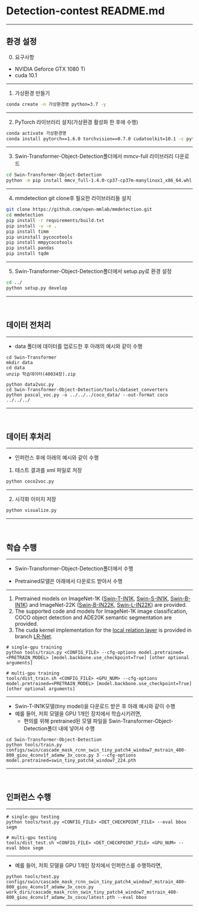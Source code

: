 # Detection-contest README.md
-----

## 환경 설정  
 0. 요구사항
  - NVIDIA Geforce GTX 1080 Ti
  - cuda 10.1
 ----- 
  
 1. 가상환경 만들기
 ```bash
 conda create -n 가상환경명 python=3.7 -y
 ```
 -----

 2. PyTorch 라이브러리 설치(가상환경 활성화 한 후에 수행)
 ```bash
 conda activate 가상환경명
 conda install pytorch==1.6.0 torchvision==0.7.0 cudatoolkit=10.1 -c pytorch -y
 ```
 -----

 3. Swin-Transformer-Object-Detection폴더에서 mmcv-full 라이브러리 다운로드
 ```bash
 cd Swin-Transformer-Object-Detection
 python -m pip install mmcv_full-1.4.0-cp37-cp37m-manylinux1_x86_64.whl
 ```
 -----
  
 4. mmdetection git clone후 필요한 라이브러리들 설치
 ```bash
 git clone https://github.com/open-mmlab/mmdetection.git
 cd mmdetection
 pip install -r requirements/build.txt
 pip install -v -e .
 pip install timm
 pip uninstall pycocotools
 pip install mmpycocotools
 pip install pandas
 pip install tqdm
 ```
 -----
  
 5. Swin-Transformer-Object-Detection폴더에서 setup.py로 환경 설정
 ```bash
 cd ../
 python setup.py develop
 ```
 -----
</br>

## 데이터 전처리  
-----

- data 폴더에 데이터를 업로드한 후 아래의 예시와 같이 수행
```
cd Swin-Transformer
mkdir data
cd data
unzip 학습데이터(40034장).zip

python data2voc.py
cd Swin-Transformer-Object-Detection/tools/dataset_converters
python pascal_voc.py -o ../../../coco_data/ --out-format coco ../../../
 ```
-----
</br>

## 데이터 후처리
-----

- 인퍼런스 후에 아래의 예시와 같이 수행

1. 테스트 결과를 xml 파일로 저장
```bash
python coco2voc.py
 ```
-----

2. 시각화 이미지 저장
```bash
python visualize.py
```
-----

</br>

## 학습 수행  
-----

- Swin-Transformer-Object-Detection폴더에서 수행 

- Pretrained모델은 아래에서 다운로드 받아서 수행
-----

1. Pretrained models on ImageNet-1K ([Swin-T-IN1K](https://github.com/SwinTransformer/storage/releases/download/v1.0.0/swin_tiny_patch4_window7_224.pth), [Swin-S-IN1K](https://github.com/SwinTransformer/storage/releases/download/v1.0.0/swin_small_patch4_window7_224.pth), [Swin-B-IN1K](https://github.com/SwinTransformer/storage/releases/download/v1.0.0/swin_base_patch4_window7_224.pth)) and ImageNet-22K ([Swin-B-IN22K](https://github.com/SwinTransformer/storage/releases/download/v1.0.0/swin_base_patch4_window7_224_22k.pth), [Swin-L-IN22K](https://github.com/SwinTransformer/storage/releases/download/v1.0.0/swin_large_patch4_window7_224_22k.pth)) are provided.
2. The supported code and models for ImageNet-1K image classification, COCO object detection and ADE20K semantic segmentation are provided.
3. The cuda kernel implementation for the [local relation layer](https://arxiv.org/pdf/1904.11491.pdf) is provided in branch [LR-Net](https://github.com/microsoft/Swin-Transformer/tree/LR-Net).  

```
# single-gpu training
python tools/train.py <CONFIG_FILE> --cfg-options model.pretrained=<PRETRAIN_MODEL> [model.backbone.use_checkpoint=True] [other optional arguments]

# multi-gpu training
tools/dist_train.sh <CONFIG_FILE> <GPU_NUM> --cfg-options model.pretrained=<PRETRAIN_MODEL> [model.backbone.use_checkpoint=True] [other optional arguments] 
```
-----
- Swin-T-IN1K모델(tiny model)을 다운로드 받은 후 아래 예시와 같이 수행 
- 예를 들어, 저희 모델을 GPU 1개인 장치에서 학습시키려면,
    - 편의를 위해 pretrained된 모델 파일을 Swin-Transformer-Object-Detection폴더 내에 넣어서 수행
```
cd Swin-Transformer-Object-Detection
python tools/train.py configs/swin/cascade_mask_rcnn_swin_tiny_patch4_window7_mstrain_480-800_giou_4conv1f_adamw_3x_coco.py 3 --cfg-options model.pretrained=swin_tiny_patch4_window7_224.pth
```
-----
</br>

## 인퍼런스 수행 
-----

```
# single-gpu testing
python tools/test.py <CONFIG_FILE> <DET_CHECKPOINT_FILE> --eval bbox segm

# multi-gpu testing
tools/dist_test.sh <CONFIG_FILE> <DET_CHECKPOINT_FILE> <GPU_NUM> --eval bbox segm
```  
-----

- 예를 들어, 저희 모델을 GPU 1개인 장치에서 인퍼런스를 수행하라면,  

```
python tools/test.py configs/swin/cascade_mask_rcnn_swin_tiny_patch4_window7_mstrain_480-800_giou_4conv1f_adamw_3x_coco.py work_dirs/cascade_mask_rcnn_swin_tiny_patch4_window7_mstrain_480-800_giou_4conv1f_adamw_3x_coco/latest.pth --eval bbox
```
-----
